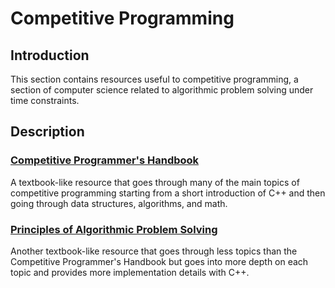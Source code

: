 # Competitive Programming

## Introduction

This section contains resources useful to competitive programming, a section of computer science related to algorithmic problem solving under time constraints.

## Description

### [Competitive Programmer's Handbook](cph.pdf)

A textbook-like resource that goes through many of the main topics of competitive programming starting from a short introduction of C++ and then going through data structures, algorithms, and math.

### [Principles of Algorithmic Problem Solving](paps.pdf)

Another textbook-like resource that goes through less topics than the Competitive Programmer's Handbook but goes into more depth on each topic and provides more implementation details with C++.
